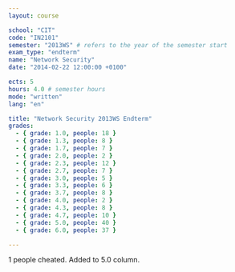 ```yaml
---
layout: course

school: "CIT"
code: "IN2101"
semester: "2013WS" # refers to the year of the semester start
exam_type: "endterm"
name: "Network Security"
date: "2014-02-22 12:00:00 +0100"

ects: 5
hours: 4.0 # semester hours
mode: "written"
lang: "en"

title: "Network Security 2013WS Endterm"
grades:
  - { grade: 1.0, people: 18 }
  - { grade: 1.3, people: 8 }
  - { grade: 1.7, people: 7 }
  - { grade: 2.0, people: 2 }
  - { grade: 2.3, people: 12 }
  - { grade: 2.7, people: 7 }
  - { grade: 3.0, people: 5 }
  - { grade: 3.3, people: 6 }
  - { grade: 3.7, people: 8 }
  - { grade: 4.0, people: 2 }
  - { grade: 4.3, people: 8 }
  - { grade: 4.7, people: 10 }
  - { grade: 5.0, people: 40 }
  - { grade: 6.0, people: 37 }

---
```


1 people cheated. Added to 5.0 column. 
